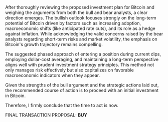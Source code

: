 After thoroughly reviewing the proposed investment plan for Bitcoin and weighing the arguments from both the bull and bear analysts, a clear direction emerges. The bullish outlook focuses strongly on the long-term potential of Bitcoin driven by factors such as increasing adoption, macroeconomic shifts (like anticipated rate cuts), and its role as a hedge against inflation. While acknowledging the valid concerns raised by the bear analysts regarding short-term risks and market volatility, the emphasis on Bitcoin's growth trajectory remains compelling.

The suggested phased approach of entering a position during current dips, employing dollar-cost averaging, and maintaining a long-term perspective aligns well with prudent investment strategy principles. This method not only manages risk effectively but also capitalizes on favorable macroeconomic indicators when they appear.

Given the strengths of the bull argument and the strategic actions laid out, the recommended course of action is to proceed with an initial investment in Bitcoin. 

Therefore, I firmly conclude that the time to act is now.

FINAL TRANSACTION PROPOSAL: **BUY**